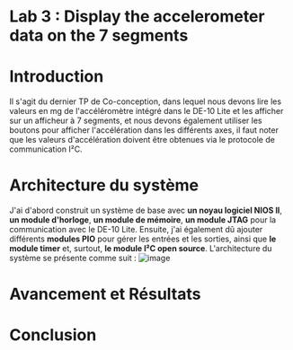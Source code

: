 # Lab 3 : Display the accelerometer data on the 7 segments
# Introduction
Il s'agit du dernier TP de Co-conception, dans lequel nous devons lire les valeurs en mg de l'accéléromètre intégré dans le DE-10 Lite 
et les afficher sur un afficheur à 7 segments, et nous devons également utiliser les boutons pour afficher l'accélération dans les différents axes, 
il faut noter que les valeurs d'accélération doivent être obtenues via le protocole de communication I²C.

# Architecture du système
J'ai d'abord construit un système de base avec **un noyau logiciel NIOS II**, **un module d'horloge**, **un module de mémoire**, **un module JTAG** pour la communication avec le DE-10 Lite.
Ensuite, j'ai également dû ajouter différents **modules PIO** pour gérer les entrées et les sorties, ainsi que **le module timer** et, surtout, **le module I²C open source**.
L'architecture du système se présente comme suit :
![image]()






# Avancement et Résultats

# Conclusion
